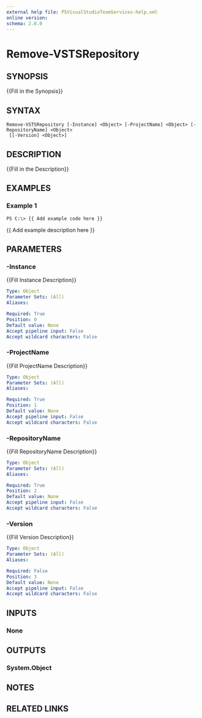 ```yaml
---
external help file: PSVisualStudioTeamServices-help.xml
online version: 
schema: 2.0.0
---
```


# Remove-VSTSRepository

## SYNOPSIS
{{Fill in the Synopsis}}

## SYNTAX

```
Remove-VSTSRepository [-Instance] <Object> [-ProjectName] <Object> [-RepositoryName] <Object>
 [[-Version] <Object>]
```

## DESCRIPTION
{{Fill in the Description}}

## EXAMPLES

### Example 1
```
PS C:\> {{ Add example code here }}
```

{{ Add example description here }}

## PARAMETERS

### -Instance
{{Fill Instance Description}}

```yaml
Type: Object
Parameter Sets: (All)
Aliases: 

Required: True
Position: 0
Default value: None
Accept pipeline input: False
Accept wildcard characters: False
```

### -ProjectName
{{Fill ProjectName Description}}

```yaml
Type: Object
Parameter Sets: (All)
Aliases: 

Required: True
Position: 1
Default value: None
Accept pipeline input: False
Accept wildcard characters: False
```

### -RepositoryName
{{Fill RepositoryName Description}}

```yaml
Type: Object
Parameter Sets: (All)
Aliases: 

Required: True
Position: 2
Default value: None
Accept pipeline input: False
Accept wildcard characters: False
```

### -Version
{{Fill Version Description}}

```yaml
Type: Object
Parameter Sets: (All)
Aliases: 

Required: False
Position: 3
Default value: None
Accept pipeline input: False
Accept wildcard characters: False
```

## INPUTS

### None


## OUTPUTS

### System.Object

## NOTES

## RELATED LINKS

